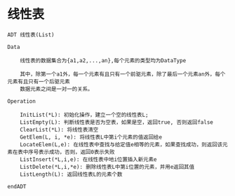# 线性表

    ADT 线性表(List)

    Data

        线性表的数据集合为{a1,a2,...,an},每个元素的类型均为DataType

        其中，除第一个a1外，每一个元素有且只有一个前驱元素，除了最后一个元素an外，每个元素有且只有一个后驱元素
        数据元素之间是一对一的关系。

    Operation

        InitList(*L): 初始化操作，建立一个空的线性表L;
        ListEmpty(L): 判断线性表是否为空表，如果是空，返回true, 否则返回false
        ClearList(*L): 将线性表清空
        GetElem(L, i, *e): 将线性表L中第i个元素的值返回给e
        LocateElem(L,e): 在线性表中查找与给定值e相等的元素，如果查找成功，则返回该元素在表中序号表示成功，否则，返回0表示失败
        ListInsert(*L,i,e): 在线性表中地i位置插入新元素e
        ListDelete(*L,i,*e): 删除线性表L中第i位置的元素，并用e返回其值
        ListLength(L): 返回线性表L的元素个数

    endADT


